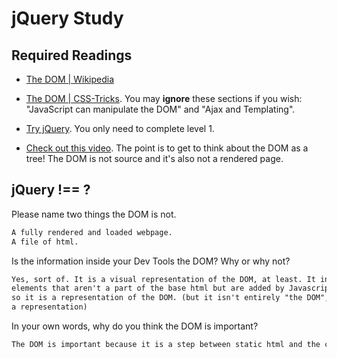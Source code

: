# jQuery Study

## Required Readings

-   [The DOM | Wikipedia](https://en.wikipedia.org/wiki/Document_Object_Model)

-   [The DOM | CSS-Tricks](https://css-tricks.com/dom/). You may **ignore**
    these sections if you wish: "JavaScript can manipulate the DOM" and "Ajax
    and Templating".

-   [Try jQuery](http://try.jquery.com/). You only need to complete level 1.

-   [Check out this video](https://www.youtube.com/watch?v=n1cKlKM3jYI). The
point is to get to think about the DOM as a tree! The DOM is not source and
it's also not a rendered page.

## jQuery !== ?

Please name two things the DOM is not.

```md
A fully rendered and loaded webpage.
A file of html.
```

Is the information inside your Dev Tools the DOM? Why or why not?

```md
Yes, sort of. It is a visual representation of the DOM, at least. It includes
elements that aren't a part of the base html but are added by Javascript or Jquery,
so it is a representation of the DOM. (but it isn't entirely "the DOM", just
a representation)
```

In your own words, why do you think the DOM is important?

```md
The DOM is important because it is a step between static html and the completed webpage. It allows for manipulation of elements and interactivity because it helps Javascript quickly find elements to act on.
```
